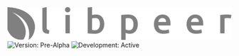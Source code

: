 ![libpeer](/doc/resources/logo.png)
![Version: Pre-Alpha](https://img.shields.io/badge/Version-Pre--Alpha-lightgrey.svg?style=flat-square)
![Development: Active](https://img.shields.io/badge/Development-Active-green.svg?style=flat-square)
